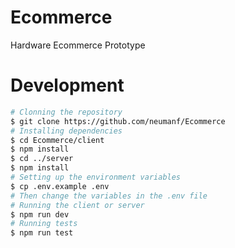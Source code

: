 # Ecommerce

Hardware Ecommerce Prototype

# Development

```sh
# Clonning the repository
$ git clone https://github.com/neumanf/Ecommerce
# Installing dependencies
$ cd Ecommerce/client
$ npm install
$ cd ../server
$ npm install
# Setting up the environment variables
$ cp .env.example .env
# Then change the variables in the .env file
# Running the client or server
$ npm run dev
# Running tests
$ npm run test
```
